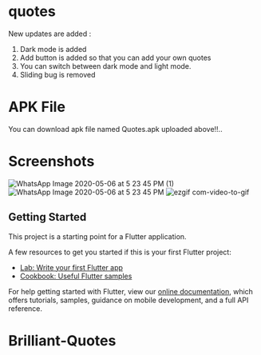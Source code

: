 # quotes

New updates are added :
1. Dark mode is added
2. Add button is added so that you can add your own quotes
3. You can switch between dark mode and light mode.
4. Sliding bug is removed


# APK File

You can download apk file named Quotes.apk uploaded above!!..

# Screenshots


![WhatsApp Image 2020-05-06 at 5 23 45 PM (1)](https://user-images.githubusercontent.com/42396114/81174023-ad2a2500-8fbe-11ea-9e24-f765d0260faa.jpeg)      ![WhatsApp Image 2020-05-06 at 5 23 45 PM](https://user-images.githubusercontent.com/42396114/81174159-efebfd00-8fbe-11ea-9228-fa15f1bcfbd9.jpeg)    ![ezgif com-video-to-gif](https://user-images.githubusercontent.com/42396114/81174781-0fcff080-8fc0-11ea-82b3-02b95443a410.gif)   



## Getting Started

This project is a starting point for a Flutter application.

A few resources to get you started if this is your first Flutter project:

- [Lab: Write your first Flutter app](https://flutter.dev/docs/get-started/codelab)
- [Cookbook: Useful Flutter samples](https://flutter.dev/docs/cookbook)

For help getting started with Flutter, view our
[online documentation](https://flutter.dev/docs), which offers tutorials,
samples, guidance on mobile development, and a full API reference.
# Brilliant-Quotes
